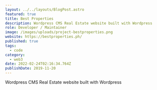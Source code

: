```yaml
---
layout: ../../layouts/BlogPost.astro
featured: true
title: Best Properties
description: Wordpress CMS Real Estate website built with Wordpress
role: Developer / Maintainer
image: /images/uploads/project-bestproperties.png
website: https://bestproperties.ph/
published: true
tags:
  - code
category:
  - web3
date: 2022-02-24T02:16:34.764Z
publishDate: 2019-11-20
---
```


Wordpress CMS Real Estate website built with Wordpress
